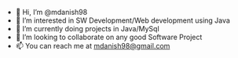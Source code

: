 - 👋 Hi, I’m @mdanish98
- 👀 I’m interested in SW Development/Web development using Java
- 🌱 I’m currently doing projects in Java/MySql
- 💞️ I’m looking to collaborate on any good Software Project
- 📫 You can reach me at mdanish98@gmail.com

<!---
mdanish98/mdanish98 is a ✨ special ✨ repository because its `README.md` (this file) appears on your GitHub profile.
You can click the Preview link to take a look at your changes.
--->
